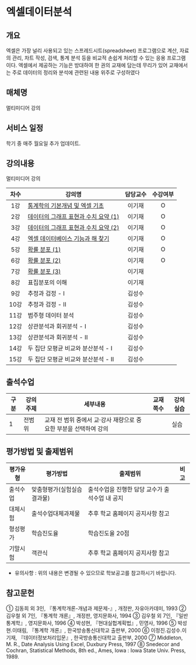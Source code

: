 # 엑셀데이터분석

## 개요
 엑셀은 가장 널리 사용되고 있는 스프레드시트(spreadsheet) 프로그램으로 계산, 자료의 관리, 차트 작성, 검색, 통계 분석 등을 비교적 손쉽게 처리할 수 있는 응용 프로그램이다. 엑셀에서 제공하는 기능은 방대하여 한 권의 교재에 담는데 무리가 있어 교재에서는 주로 데이터의 정리와 분석에 관련된 내용 위주로 구성하였다

## 매체명
 멀티미디어 강의

## 서비스 일정
 학기 중 매주 월요일 추가 업데이트.

## 강의내용
멀티미디어 강의

| 차수  | 강의명                                                                                      | 담당교수 | 수강여부 |
| :---: | ------------------------------------------------------------------------------------------- | :------: | :------: |
|  1강  | [통계학의 기본개념 및 엑셀 기초](./contents/01_통계학의_기본개념_및_엑셀_기초.md)           |  이기재  |    O     |
|  2강  | [데이터의 그래프 표현과 수치 요약 (1)](./contents/02_데이터의_그래프_표현과_수치요약(1).md) |  이기재  |    O     |
|  3강  | [데이터의 그래프 표현과 수치 요약 (2)](./contents/03_데이터의_그래프_표현과_수치요약(2).md) |  이기재  |    O     |
|  4강  | [엑셀 데이터베이스 기능과 해 찾기](./contents/04_엑셀_데이터베이스_기능과_해_찾기.md)       |  이기재  |    O     |
|  5강  | [확률 분포 (1)](./contents/05_확률_분포_1.md)                                               |  이기재  |    O     |
|  6강  | [확률 분포 (2)](./contents/06_확률_분포_2.md)                                               |  이기재  |    O     |
|  7강  | [확률 분포 (3)](./contents/07_확률_분포_3.md)                                               |  이기재  |          |
|  8강  | 표집분포의 이해                                                                             |  이기재  |          |
|  9강  | 추정과 검정 - Ⅰ                                                                             |  김성수  |          |
| 10강  | 추정과 검정 - Ⅱ                                                                             |  김성수  |          |
| 11강  | 범주형 데이터 분석                                                                          |  김성수  |          |
| 12강  | 상관분석과 회귀분석 - Ⅰ                                                                     |  김성수  |          |
| 13강  | 상관분석과 회귀분석 - Ⅱ                                                                     |  김성수  |          |
| 14강  | 두 집단 모평균 비교와 분산분석 - Ⅰ                                                          |  김성수  |          |
| 15강  | 두 집단 모평균 비교와 분산분석 - Ⅱ                                                          |  김성수  |          |

## 출석수업
| 구분 | 강의주제 | 세부내용                                                         | 교재쪽수 | 강의실습 |
| ---- | -------- | ---------------------------------------------------------------- | -------- | -------- |
| 1    | 전범위   | 교재 전 범위 중에서 교·강사 재량으로 중요한 부분을 선택하여 강의 |          | 실습     |

## 평가방법 및 출제범위
| 평가유형 | 평가방법                   | 출제범위                                       | 비고 |
| -------- | -------------------------- | ---------------------------------------------- | ---- |
| 출석수업 | 맞춤형평가(실험실습결과물) | 출석수업을 진행한 담당 교수가 출석수업 내 공지 |      |
| 대체시험 | 출석수업대체과제물         | 추후 학교 홈페이지 공지사항 참고               |      |
| 형성평가 | 학습진도율                 | 학습진도율 20점                                |      |
| 기말시험 | 객관식                     | 추후 학교 홈페이지 공지사항 참고               |      |

- 유의사항 : 위의 내용은 변경될 수 있으므로 학보공고를 참고하시기 바랍니다.


## 참고문헌
① 김동희 외 3인, 『통계학개론-개념과 제문제-』, 개정판, 자유아카데미, 1993
② 김우철 외 7인, 『통계학 개론』, 개정판, 영지문화사, 1994
③ 김우철 외 7인, 『일반통계학』, 영지문화사, 1996
④ 박성현, 『현대실헙계획법』, 민영사, 1996
⑤ 박성현․이태림, 『통계학 개론』, 한국방송통신대학교 출판부, 2000
⑥ 이정진․김성수․이기재, 『데이터정보처리입문』, 한국방송통신대학교 출판부, 2000
⑦ Middleton, M. R., Date Analysis Using Excel, Duxbury Press, 1997
⑧ Snedecor and Cochran, Statistical Methods, 8th ed., Ames, Iowa : Iowa State Univ. Press, 1989.
